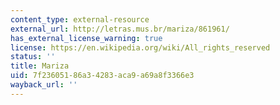 ```yaml
---
content_type: external-resource
external_url: http://letras.mus.br/mariza/861961/
has_external_license_warning: true
license: https://en.wikipedia.org/wiki/All_rights_reserved
status: ''
title: Mariza
uid: 7f236051-86a3-4283-aca9-a69a8f3366e3
wayback_url: ''
---
```

